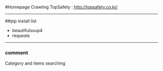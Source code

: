 #Homepage Crawling
TopSafety : <http://topsafety.co.kr/>

----

##pip install list
* beautifulsoup4
* requests

----

### comment
Category and items searching